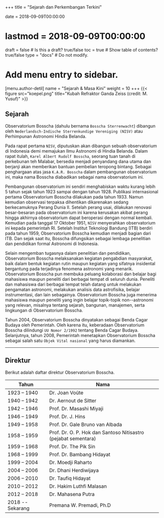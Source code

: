 +++
title = "Sejarah dan Perkembangan Terkini"

date = 2018-09-09T00:00:00
# lastmod = 2018-09-09T00:00:00

draft = false  # Is this a draft? true/false
toc = true  # Show table of contents? true/false
type = "docs"  # Do not modify.

# Add menu entry to sidebar.
[menu.author-detil]
  name = "Sejarah & Masa Kini"
  weight = 10
+++
{{< figure src="koepel.png" title="Kubah Refraktor Ganda Zeiss (credit: M. Yusuf)" >}}

## Sejarah

Observatorium Bosscha (dahulu bernama `Bosscha Sterrenwacht`) dibangun oleh `Nederlandsch-Indische Sterrenkundige Vereniging (NISV)` atau Perhimpunan Astronomi Hindia Belanda. 

Pada rapat pertama `NISV`, diputuskan akan dibangun sebuah observatorium di Indonesia demi memajukan Ilmu Astronomi di Hindia Belanda. Dalam rapat itulah, `Karel Albert Rudolf Bosscha`, seorang tuan tanah di perkebunan teh Malabar, bersedia menjadi penyandang dana utama dan berjanji akan memberikan bantuan pembelian teropong bintang. Sebagai penghargaan atas jasa `K.A.R. Bosscha` dalam pembangunan observatorium ini, maka nama Bosscha diabadikan sebagai nama observatorium ini. 

Pembangunan observatorium ini sendiri menghabiskan waktu kurang lebih 5 tahun sejak tahun 1923 sampai dengan tahun 1928. Publikasi internasional pertama Observatorium Bosscha dilakukan pada tahun 1933. Namun kemudian observasi terpaksa dihentikan dikarenakan sedang berkecamuknya Perang Dunia II. Setelah perang usai, dilakukan renovasi besar-besaran pada observatorium ini karena kerusakan akibat perang hingga akhirnya observatorium dapat beroperasi dengan normal kembali. Kemudian pada tanggal 17 Oktober 1951, `NISV` menyerahkan observatorium ini kepada pemerintah RI. Setelah Institut Teknologi Bandung (ITB) berdiri pada tahun 1959, Observatorium Bosscha kemudian menjadi bagian dari ITB. Dan sejak saat itu, Bosscha difungsikan sebagai lembaga penelitian dan pendidikan formal Astronomi di Indonesia.

Selain mengemban tugasnya dalam penelitian dan pendidikan, Observatorium Bosscha melaksanakan kegiatan pengabdian masyarakat, baik dalam bentuk kegiatan rutin maupun kegiatan yang sifatnya insidental bergantung pada terjadinya fenomena astronomi yang menarik. Observatorium Bosscha pun membuka peluang kolaborasi dan belajar bagi mahasiswa maupun peneliti dari berbagai tempat di seluruh dunia. Peneliti dan mahasiswa dari berbagai tempat telah datang untuk melakukan pengamatan astronomi, melakukan analisis data astrofisika, belajar instrumentasi, dan lain sebagainya. Observatorium Bosscha juga menerima mahasiswa maupun peneliti yang ingin belajar topik-topik non--astronomi yang relevan, misalnya tentang sejarah, bangunan, manajemen, serta lingkungan di Observatorium Bosscha.

Tahun 2004, Observatorium Bosscha dinyatakan sebagai Benda Cagar Budaya oleh Pemerintah. Oleh karena itu, keberadaan Observatorium Bosscha dilindungi `UU Nomor 2/1992` tentang Benda Cagar Budaya. Selanjutnya, tahun 2008, Pemerintah menetapkan Observatorium Bosscha sebagai salah satu `Objek Vital nasional` yang harus diamankan.
* * *
## Direktur

Berikut adalah daftar direktur Observatorium Bosscha.

| Tahun | Nama  |
| ----- | ----- |
| 1923 – 1940 | Dr. Joan Voûte |
| 1940 – 1942 | Dr. Aernout de Sitter |
| 1942 – 1946 | Prof. Dr. Masashi Miyaji |
| 1946 – 1949 | Prof. Dr. J. Hins |
| 1949 – 1958 | Prof. Dr. Gale Bruno van Albada |
| 1958 – 1959 | Prof. Dr. O. P. Hok dan Santoso Nitisastro (pejabat sementara) |
| 1959 – 1968 | Prof. Dr. The Pik Sin |
| 1968 – 1999 | Prof. Dr. Bambang Hidayat |
| 1999 – 2004 | Dr. Moedji Raharto |
| 2004 – 2006 | Dr. Dhani Herdiwijaya |
| 2006 – 2010 | Dr. Taufiq Hidayat |
| 2010 – 2012 | Dr. Hakim Luthfi Malasan |
| 2012 – 2018 | Dr. Mahasena Putra |
| 2018 -- Sekarang | Premana W. Premadi, Ph.D |